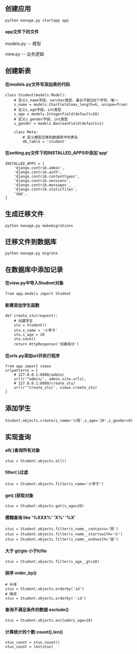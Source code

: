 ## 创建应用
```
python manage.py startapp app
```

#### app文件下的文件
models.py -- 模型

view.py -- 业务逻辑

## 创建新表

#### 在models.py文件写添加表的代码
```
class Student(models.Model):
    # 定义s_name字段，varchar类型，最长不超过6个字符，唯一
    s_name = models.CharField(max_length=6, unique=True)
    # 定义s_age字段，int类型
    s_age = models.IntegerField(default=18)
    # 定义s_gender字段，int类型
    s_gender = models.BooleanField(default=1)

    class Meta:
        # 定义模型迁移到数据库中的表名
        db_table = 'student'
```
#### 在setting.py文件下的INSTALLED_APPS中添加'app'
```
INSTALLED_APPS = [
    'django.contrib.admin',
    'django.contrib.auth',
    'django.contrib.contenttypes',
    'django.contrib.sessions',
    'django.contrib.messages',
    'django.contrib.staticfiles',
    'app',
]
```

## 生成迁移文件
```
python manage.py makemigrations
```

## 迁移文件到数据库
```
python manage.py migrate
```

## 在数据库中添加记录
#### 在view.py中导入Studnet对象
```
from app.models import Studnet
```
#### 新建添加学生函数
```
def create_stu(request):
    # 创建学生
    stu = Student()
    stu.s_name = '小李子'
    stu.s_age = 20
    stu.save()
    return HttpResponse('创建成功')
```
#### 在urls.py添加url并执行程序
```
from app import views
urlpatterns = [
    # 127.0.0.1:8080/admin/
    url(r'^admin/', admin.site.urls),
    # 127.0.0.1:8080/create_stu/
    url(r'^create_stu/', views.create_stu)
]
```

## 添加学生
```
Student.objects.create(s_name='小周',s_age='20',s_gender=0)
```

## 实现查询
#### all( )查询所有对象
```
stus = Student.objects.all()    
```
#### filter( )过滤
```
stus = Student.objects.filter(s_name='小李子')
```
#### get( )获取对象
```
stus = Student.objects.get(s_age=20)
```

#### 模糊查询 like '%XXX%' 'X%' '%X'
```
stus = Student.objects.filter(s_name__contains='周')
stus = Student.objects.filter(s_name__startswith='小')
stus = Student.objects.filter(s_name__endswith='瑶')
```

#### 大于 gt/gte  小于lt/lte
```
stus = Student.objects.filter(s_age__gt=18)
```

#### 排序 order_by()
```
# 升序
stus = Student.objects.orderby('id')
# 降序
stus = Student.objects.orderby('-id')
```

#### 查询不满足条件的数据 exclude()
```
stus = Student.objects.exclude(s_age=18)
```

#### 计算统计的个数:count(),len()
```
stus_count = stus.count()
stus_count = len(stus)
```
